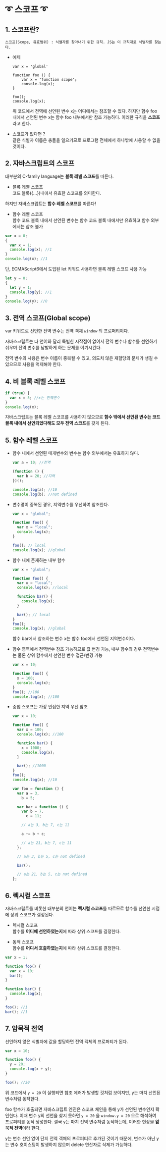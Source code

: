 # ➰ 스코프 ➰

## 1. 스코프란?

    스코프(Scope, 유효범위) : 식별자를 찾아내기 위한 규칙. JS는 이 규칙대로 식별자를 찾는다.

- 예제

  ```JS
  var x = 'global'

  function foo () {
      var x = 'function scope';
      console.log(x);
  }

  foo();
  console.log(x);
  ```

  위 코드에서 전역에 선언된 변수 x는 어디에서는 참조할 수 있다. 하지만 함수 foo 내에서 선언된 변수 x는 함수 foo 내부에서만 참조 가능하다. 이러한 규칙을 **스코프**라고 한다.

- 스코프가 없다면 ?  
   같은 식별자 이름은 충돌을 일으키므로 프로그램 전체에서 하나밖에 사용할 수 없을 것이다.

## 2. 자바스크립트의 스코프

대부분의 C-family language는 **블록 레벨 스코프**를 따른다.

- 블록 레벨 스코프  
  코드 블록({...})내에서 유효한 스코프를 의미한다.

하지만 자바스크립트는 **함수 레벨 스코프**를 따른다!

- 함수 레벨 스코프  
  함수 코드 블록 내에서 선언된 변수는 함수 코드 블록 내에서만 유효하고 함수 외부에서는 참조 불가

```js
var x = 0;
{
  var x = 1;
  console.log(x); //1
}
console.log(x); //1
```

단, ECMAScript6에서 도입된 let 키워드 사용하면 블록 레벨 스코프 사용 가능

```js
let y = 0;
{
  let y = 1;
  console.log(y); //1
}
console.log(y); //0
```

## 3. 전역 스코프(Global scope)

var 키워드로 선언한 전역 변수는 전역 객체 `window` 의 프로퍼티이다.

자바스크립트는 타 언어와 달리 특별한 시작점이 없어서 전역 변수나 함수를 선언하기 쉬우며 전역 변수를 남발하게 하는 문제를 야기시킨다.

전역 변수의 사용은 변수 이름이 중복될 수 있고, 의도치 않은 재할당의 문제가 생길 수 있으므로 사용을 억제해야 한다.

## 4. 비 블록 레벨 스코프

```js
if (true) {
  var x = 5; //x는 전역변수
}
console.log(x);
```

자바스크립트는 블록 레벨 스코프를 사용하지 않으므로 **함수 밖에서 선언된 변수는 코드 블록 내에서 선언되었다해도 모두 전역 스코프**를 갖게 된다.

## 5. 함수 레벨 스코프

- 함수 내에서 선언된 매개변수와 변수는 함수 외부에서는 유효하지 않다.

  ```js
  var a = 10; //전역

  (function () {
    var b = 20; //지역
  })();

  console.log(a); //10
  console.log(b); //not defined
  ```

- 변수명이 중복된 경우, 지역변수를 우선하여 참조한다.

  ```js
  var x = "global";

  function foo() {
    var x = "local";
    console.log(x);
  }

  foo(); // local
  console.log(x); //global
  ```

- 함수 내에 존재하는 내부 함수

  ```js
  var x = "global";

  function foo() {
    var x = "local";
    console.log(x); //local

    function bar() {
      console.log(x);
    }

    bar(); // local
  }
  foo();
  console.log(x); //global
  ```

  함수 bar에서 참조하는 변수 x는 함수 foo에서 선언된 지역변수이다.

- 함수 영역에서 전역변수 참조 가능하므로 값 변경 가능, 내부 함수의 경우 전역변수는 물론 상위 함수에서 선언한 변수 접근/변경 가능

  ```js
  var x = 10;

  function foo() {
    x = 100;
    console.log(x);
  }
  foo(); //100
  console.log(x); //100
  ```

- 중첩 스코프는 가장 인접한 지역 우선 참조

  ```js
  var x = 10;

  function foo() {
    var x = 100;
    console.log(x); //100

    function bar() {
      x = 1000;
      console.log(x);
    }

    bar(); //1000
  }
  foo();
  console.log(x); //10
  ```

  ```js
  var foo = function () {
    var a = 3,
      b = 5;

    var bar = function () {
      var b = 7,
        c = 11;

      // a는 3, b는 7, c는 11

      a += b + c;

      // a는 21, b는 7, c는 11
    };

    // a는 3, b는 5, c는 not defined

    bar();

    // a는 21, b는 5, c는 not defined
  };
  ```

## 6. 렉시컬 스코프

자바스크립트를 비롯한 대부분의 언어는 **렉시컬 스코프**를 따르므로 함수를 선언한 시점에 상위 스코프가 결정된다.

- 렉시컬 스코프  
  함수를 **어디에 선언하였는지**에 따라 상위 스코프를 결정한다.

- 동적 스코프  
  함수를 **어디서 호출하였는지**에 따라 상위 스코프를 결정한다.

```js
var x = 1;

function foo() {
  var x = 10;
  bar();
}

function bar() {
  console.log(x);
}

foo(); //1
bar(); //1
```

## 7. 암묵적 전역

선언하지 않은 식별자에 값을 할당하면 전역 객체의 프로퍼티가 된다.

```js
var x = 10;

function foo() {
  y = 20;
  console.log(x + y);
}

foo(); //30
```

위 코드에서 `y = 20` 이 실행되면 참조 에러가 발생할 것처럼 보이지만, y는 마치 선언된 변수처럼 동작한다.

foo 함수가 호출되면 자바스크립트 엔진은 스코프 체인을 통해 y가 선언된 변수인지 확인한다. 이때 변수 y의 선언을 찾지 못하면 `y = 20` 을 `window.y = 20` 으로 해석하여 프로퍼티를 동적 생성한다. 결국 y는 마치 전역 변수처럼 동작하는데, 이러한 현상을 **암묵적 전역**이라 한다.

y는 변수 선언 없이 단지 전역 객체의 프로퍼티로 추가된 것이기 때문에, 변수가 아닌 y는 변수 호이스팅이 발생하지 않으며 delete 연산자로 삭제가 가능하다.
